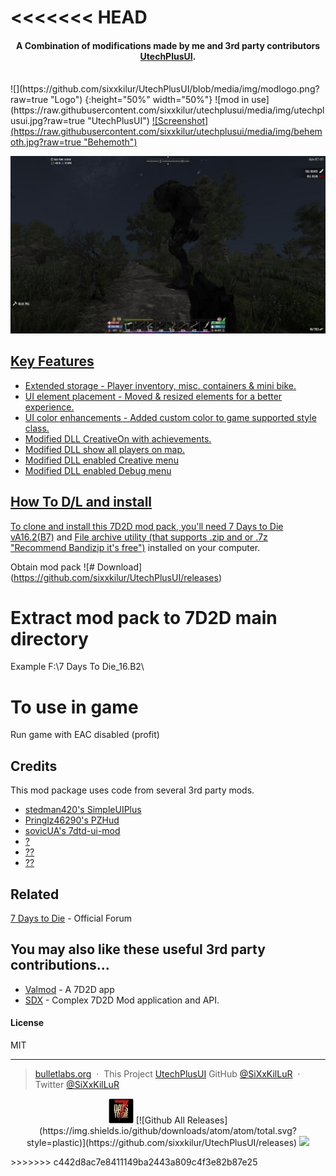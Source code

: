
<<<<<<< HEAD
=======
<h4 align="center">A Combination of modifications made by me and 3rd party contributors<a href="http://www.bulletlabs.org/7d2d" target="_blank"> UtechPlusUI</a>.</h4>
<br>
![](https://github.com/sixxkilur/UtechPlusUI/blob/media/img/modlogo.png?raw=true "Logo") {:height="50%" width="50%"}
![mod in use](https://raw.githubusercontent.com/sixxkilur/utechplusui/media/img/utechplusui.jpg?raw=true "UtechPlusUI") <a href="https://utechplusui">
![Screenshot](https://raw.githubusercontent.com/sixxkilur/utechplusui/media/img/behemoth.jpg?raw=true "Behemoth")

![screenshot](https://raw.githubusercontent.com/sixxkilur/utechplusui/media/img/behemoth.jpg?raw=true )

## Key Features

* Extended storage - Player inventory, misc. containers & mini bike.
* UI element placement - Moved & resized elements for a better experience.
* UI color enhancements - Added custom color to game supported style class.
* Modified DLL CreativeOn with achievements.
* Modified DLL show all players on map.
* Modified DLL enabled Creative menu
* Modified DLL enabled Debug menu

## How To D/L and install

To clone and install this 7D2D mod pack, you'll need [7 Days to Die vA16.2(B7)](http://store.steampowered.com/app/251570/7_Days_to_Die/) and [File archive utility (that supports .zip and or .7z "Recommend Bandizip it's free")](https://www.bandisoft.com/bandizip/) installed on your computer.

Obtain mod pack
![# Download] (https://github.com/sixxkilur/UtechPlusUI/releases)

# Extract mod pack to 7D2D main directory
Example F:\7 Days To Die_16.B2\

# To use in game
Run game with EAC disabled (profit)

## Credits

This mod package uses code from several 3rd party mods.

- [stedman420's SimpleUIPlus](https://7daystodie.com/forums/showthread.php?67506-Simple-UI-Plus/)
- [Pringlz46290's PZHud](http://www.nexusmods.com/7daystodie/mods/77/?)
- [sovicUA's 7dtd-ui-mod](https://github.com/sovicUA/7dtd-ui-mod)
- [?](http:///)
- [??](https:///)
- [??](https:///)

## Related

[7 Days to Die](https://7daystodie.com/forums/forumdisplay.php?7-7-Days-to-Die-PC) - Official Forum

## You may also like these useful 3rd party contributions...

- [Valmod](https://) - A 7D2D app
- [SDX](https://7daystodie.com/forums/forumdisplay.php?82-SDX-Tool) - Complex 7D2D Mod application and API.

#### License

MIT

---

> [bulletlabs.org](https://www.bulletlabs.org) &nbsp;&middot;&nbsp;
> This Project [UtechPlusUI](https://sixxkilur.github.io/UtechPlusUI/)
> GitHub [@SiXxKilLuR](https://github.com/sixxkilur) &nbsp;&middot;&nbsp;
> Twitter [@SiXxKilLuR](https://twitter.com/SiXxKilLuR)

<p align="center">
<img src="https://raw.githubusercontent.com/sixxkilur/utechplusui/media/img/7d2d.png" alt="game logo">
[![Github All Releases](https://img.shields.io/github/downloads/atom/atom/total.svg?style=plastic)](https://github.com/sixxkilur/UtechPlusUI/releases)
<a href="https://www.paypal.me/sixxkillur"><img src="https://img.shields.io/badge/Donate-PayPal-green.svg"></a>
</p>
>>>>>>> c442d8ac7e8411149ba2443a809c4f3e82b87e25
